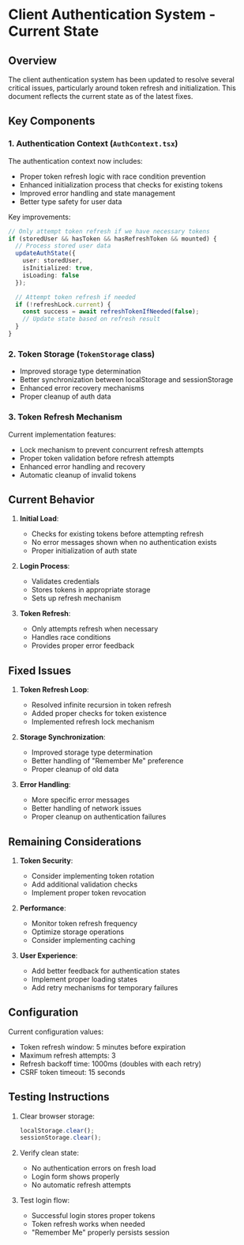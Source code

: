# Client Authentication System - Current State

## Overview

The client authentication system has been updated to resolve several critical issues, particularly around token refresh and initialization. This document reflects the current state as of the latest fixes.

## Key Components

### 1. Authentication Context (`AuthContext.tsx`)

The authentication context now includes:
- Proper token refresh logic with race condition prevention
- Enhanced initialization process that checks for existing tokens
- Improved error handling and state management
- Better type safety for user data

Key improvements:
```typescript
// Only attempt token refresh if we have necessary tokens
if (storedUser && hasToken && hasRefreshToken && mounted) {
  // Process stored user data
  updateAuthState({ 
    user: storedUser,
    isInitialized: true,
    isLoading: false 
  });

  // Attempt token refresh if needed
  if (!refreshLock.current) {
    const success = await refreshTokenIfNeeded(false);
    // Update state based on refresh result
  }
}
```

### 2. Token Storage (`TokenStorage` class)

- Improved storage type determination
- Better synchronization between localStorage and sessionStorage
- Enhanced error recovery mechanisms
- Proper cleanup of auth data

### 3. Token Refresh Mechanism

Current implementation features:
- Lock mechanism to prevent concurrent refresh attempts
- Proper token validation before refresh attempts
- Enhanced error handling and recovery
- Automatic cleanup of invalid tokens

## Current Behavior

1. **Initial Load**:
   - Checks for existing tokens before attempting refresh
   - No error messages shown when no authentication exists
   - Proper initialization of auth state

2. **Login Process**:
   - Validates credentials
   - Stores tokens in appropriate storage
   - Sets up refresh mechanism

3. **Token Refresh**:
   - Only attempts refresh when necessary
   - Handles race conditions
   - Provides proper error feedback

## Fixed Issues

1. **Token Refresh Loop**:
   - Resolved infinite recursion in token refresh
   - Added proper checks for token existence
   - Implemented refresh lock mechanism

2. **Storage Synchronization**:
   - Improved storage type determination
   - Better handling of "Remember Me" preference
   - Proper cleanup of old data

3. **Error Handling**:
   - More specific error messages
   - Better handling of network issues
   - Proper cleanup on authentication failures

## Remaining Considerations

1. **Token Security**:
   - Consider implementing token rotation
   - Add additional validation checks
   - Implement proper token revocation

2. **Performance**:
   - Monitor token refresh frequency
   - Optimize storage operations
   - Consider implementing caching

3. **User Experience**:
   - Add better feedback for authentication states
   - Implement proper loading states
   - Add retry mechanisms for temporary failures

## Configuration

Current configuration values:
- Token refresh window: 5 minutes before expiration
- Maximum refresh attempts: 3
- Refresh backoff time: 1000ms (doubles with each retry)
- CSRF token timeout: 15 seconds

## Testing Instructions

1. Clear browser storage:
   ```javascript
   localStorage.clear();
   sessionStorage.clear();
   ```

2. Verify clean state:
   - No authentication errors on fresh load
   - Login form shows properly
   - No automatic refresh attempts

3. Test login flow:
   - Successful login stores proper tokens
   - Token refresh works when needed
   - "Remember Me" properly persists session 